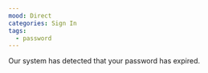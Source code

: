 ```yaml
---
mood: Direct
categories: Sign In
tags:
  - password
---
```

Our system has detected that your password has expired.